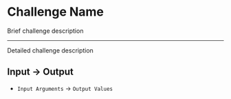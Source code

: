 # Challenge Name

Brief challenge description

---

Detailed challenge description

## Input -> Output

- `Input Arguments` -> `Output Values`
